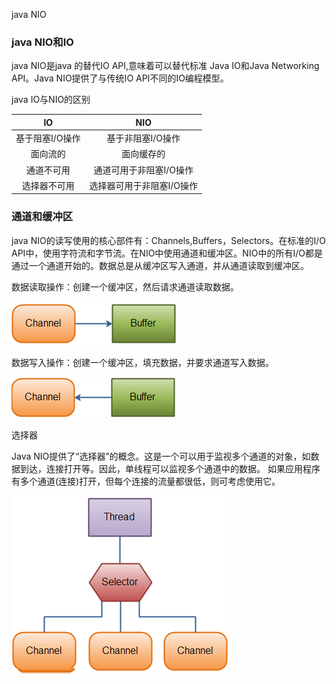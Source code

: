 java NIO

### java NIO和IO

java NIO是java 的替代IO API,意味着可以替代标准 Java IO和Java Networking API。Java NIO提供了与传统IO API不同的IO编程模型。

java IO与NIO的区别

|       IO        |            NIO            |
| :-------------: | :-----------------------: |
| 基于阻塞I/O操作 |     基于非阻塞I/O操作     |
|    面向流的     |        面向缓存的         |
|   通道不可用    |  通道可用于非阻塞I/O操作  |
|  选择器不可用   | 选择器可用于非阻塞I/O操作 |

### 通道和缓冲区

java NIO的读写使用的核心部件有：Channels,Buffers，Selectors。在标准的I/O API中，使用字符流和字节流。在NIO中使用通道和缓冲区。NIO中的所有I/O都是通过一个通道开始的。数据总是从缓冲区写入通道，并从通道读取到缓冲区。

数据读取操作：创建一个缓冲区，然后请求通道读取数据。

![309170906_70762](.\pic\309170906_70762.png)

数据写入操作：创建一个缓冲区，填充数据，并要求通道写入数据。

![826170907_45719](.\pic\826170907_45719.png)

选择器

Java NIO提供了“选择器”的概念。这是一个可以用于监视多个通道的对象，如数据到达，连接打开等。因此，单线程可以监视多个通道中的数据。
如果应用程序有多个通道(连接)打开，但每个连接的流量都很低，则可考虑使用它。 

![842170920_76561](.\pic\842170920_76561.png)

